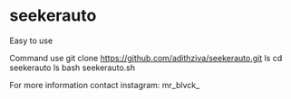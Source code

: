 # seekerauto
Easy to use 
    

Command use
git clone https://github.com/adithziva/seekerauto.git
ls 
cd seekerauto
ls
bash seekerauto.sh



For more information contact
instagram: mr_blvck_
